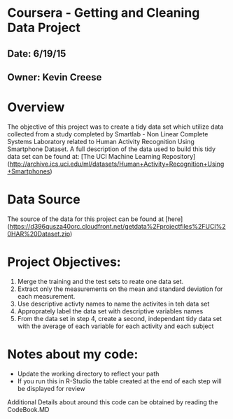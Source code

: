 # Coursera - Getting and Cleaning Data Project
## Date: 6/19/15
## Owner: Kevin Creese

# Overview
The objective of this project was to create a tidy data set which utilize data collected from a study completed by Smartlab - Non Linear Complete Systems Laboratory related to Human Activity Recognition Using Smartphone Dataset.  A full description of the data used to build this tidy data set can be found at:
[The UCI Machine Learning Repository] 
(http://archive.ics.uci.edu/ml/datasets/Human+Activity+Recognition+Using+Smartphones)

# Data Source
The source of the data for this project can be found at [here]
(https://d396qusza40orc.cloudfront.net/getdata%2Fprojectfiles%2FUCI%20HAR%20Dataset.zip)

# Project Objectives:
  1.  Merge the training and the test sets to reate one data set.
  2.  Extract only the measurements on the mean and standard deviation for each measurement.
  3.  Use descriptive activty names to name the activites in teh data set
  4.  Approprately label the data set with descriptive variables names
  5.  From the data set in step 4, create a second, independant tidy data set with the average of each variable for each activity and each subject

# Notes about my code:
 * Update the working directory to reflect your path
 * If you run this in R-Studio the table created at the end of each step will be displayed for review
 
 Additional Details about around this code can be obtained by reading the CodeBook.MD

